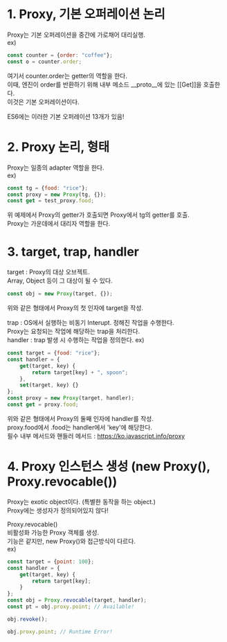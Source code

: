 # 1. Proxy, 기본 오퍼레이션 논리
Proxy는 기본 오퍼레이션을 중간에 가로채어 대리실행.  
ex)  
```js
const counter = {order: "coffee"};
const o = counter.order;
```
여기서 counter.order는 getter의 역할을 한다.  
이때, 엔진이 order를 반환하기 위해 내부 메소드 __proto__에 있는 [[Get]]을 호출한다.  
이것은 기본 오퍼레이션이다.

ES6에는 이러한 기본 오퍼레이션 13개가 있음!


# 2. Proxy 논리, 형태
Proxy는 일종의 adapter 역할을 한다.  
ex)
```js
const tg = {food: "rice"};
const proxy = new Proxy(tg, {});
const get = test_proxy.food;
```
위 예제에서 Proxy의 getter가 호출되면 Proxy에서 tg의 getter를 호출.  
Proxy는 가운데에서 대리자 역할을 한다.


# 3. target, trap, handler
target : Proxy의 대상 오브젝트.  
Array, Object 등이 그 대상이 될 수 있다.  
```js
const obj = new Proxy(target, {});
```
위와 같은 형태에서 Proxy의 첫 인자에 target을 작성.

trap : OS에서 실행하는 비동기 Interupt. 정해진 작업을 수행한다.  
Proxy는 요청되는 작업에 해당하는 trap을 처리한다.  
handler : trap 발생 시 수행하는 작업을 정의한다.
ex)
```js
const target = {food: "rice"};
const handler = {
    get(target, key) {
        return target[key] + ", spoon";
    },
    set(target, key) {}
};
const proxy = new Proxy(target, handler);
const get = proxy.food;
```
위와 같은 형태에서 Proxy의 둘째 인자에 handler를 작성.  
proxy.food에서 .food는 handler에서 'key'에 해당한다.  
필수 내부 메서드와 핸들러 메서드 : https://ko.javascript.info/proxy


# 4. Proxy 인스턴스 생성 (new Proxy(), Proxy.revocable())
Proxy는 exotic object이다. (특별한 동작을 하는 object.)  
Proxy에는 생성자가 정의되어있지 않다!

Proxy.revocable()  
비활성화 가능한 Proxy 객체를 생성.  
기능은 같지만, new Proxy()와 접근방식이 다르다.  
ex)
```js
const target = {point: 100};
const handler = {
    get(target, key) {
        return target[key];
    }
};
const obj = Proxy.revocable(target, handler);
const pt = obj.proxy.point; // Available!

obj.revoke();

obj.proxy.point; // Runtime Error!
```
